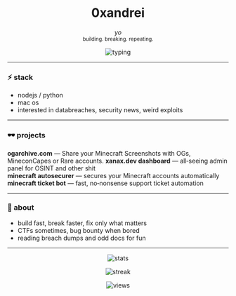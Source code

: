 <h1 align="center">0xandrei</h1>
<p align="center">
  <i>yo</i><br/>
  <sub>building. breaking. repeating.</sub>
</p>

<p align="center">
  <img src="https://readme-typing-svg.herokuapp.com?font=JetBrains+Mono&size=14&duration=2500&pause=800&color=A200FF&center=true&vCenter=true&multiline=true&width=420&height=32&lines=>_init();+>_scan();+>_exploit();" alt="typing" />
</p>

---

### ⚡ stack
- nodejs / python  
- mac os  
- interested in databreaches, security news, weird exploits  

---

### 🕶️ projects

**ogarchive.com** — Share your Minecraft Screenshots with OGs, MineconCapes or Rare accounts.
**xanax.dev dashboard** — all‑seeing admin panel for OSINT and other shit  
**minecraft autosecurer** — secures your Minecraft accounts automatically  
**minecraft ticket bot** — fast, no‑nonsense support ticket automation  

---

### 🧪 about
- build fast, break faster, fix only what matters  
- CTFs sometimes, bug bounty when bored  
- reading breach dumps and odd docs for fun  

---

<p align="center">
  <img src="https://github-readme-stats.vercel.app/api?username=0xandrei&show_icons=false&theme=tokyonight&hide_border=true" alt="stats" />
</p>

<p align="center">
  <img src="https://github-readme-streak-stats.herokuapp.com?user=0xandrei&theme=tokyonight&hide_border=true" alt="streak" />
</p>

<p align="center">
  <img src="https://komarev.com/ghpvc/?username=0xandrei&style=flat-square&color=A200FF" alt="views" />
</p>

